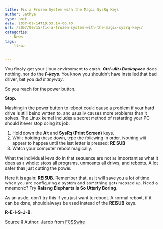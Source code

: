 ```yaml
---
title: Fix a Frozen System with the Magic SysRq Keys
author: Sathya
type: post
date: 2007-09-14T19:53:14+00:00
url: /2007/09/15/fix-a-frozen-system-with-the-magic-sysrq-keys/
categories:
  - News
tags:
  - linux

  
---
```

<p class="post-entry">
  You finally got your Linux environment to crash. <strong><em>Ctrl+Alt+Backspace</em></strong> does nothing, nor do the <strong><em>F-keys</em></strong>. You know you shouldn’t have installed that bad driver, but <em>you did it anyway</em>.
</p>

So you reach for the power button.

**Stop.**

Mashing in the power button to reboot could cause a problem if your hard drive is still being written to, and usually causes more problems than it solves. The Linux kernel includes a secret method of restarting your PC should it ever stop doing its job.

  1. Hold down the **Alt** and **SysRq (Print Screen)** keys.
  2. While holding those down, type the following in order. Nothing will appear to happen until the last letter is pressed: **REISUB**
  3. Watch your computer reboot magically.

What the individual keys do in that sequence are not as important as what it does as a whole: stops all programs, unmounts all drives, and reboots. A lot safer than just cutting the power.

Here it is again: **REISUB**. Remember that, as it will save you a lot of time when you are configuring a system and something gets messed up. Need a mnemonic? Try **Raising Elephants Is So Utterly Boring**.

As an aside, don’t try this if you just want to reboot. A normal reboot, if it can be done, should always be used instead of the **REISUB** keys.

**R-E-I-S-U-B**.

Source & Author: Jacob from [FOSSwire][1]

 [1]: https://fosswire.com/2007/09/08/fix-a-frozen-system-with-the-magic-sysrq-keys/